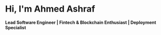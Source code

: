 # Hi, I'm Ahmed Ashraf

**Lead Software Engineer | Fintech & Blockchain Enthusiast | Deployment Specialist**
